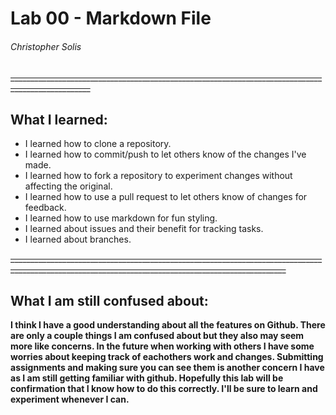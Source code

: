 # Lab 00 - Markdown File
###### Christopher Solis

~~__________________________________________________________________________________________________~~

## What I learned:
- I learned how to clone a repository.
- I learned how to commit/push to let others know of the changes I've made.
- I learned how to fork a repository to experiment changes without affecting the original.
- I learned how to use a pull request to let others know of changes for feedback.
- I learned how to use markdown for fun styling.
- I learned about issues and their benefit for tracking tasks.
- I learned about branches.

~~___________________________________________________________________________________________________________________________________________________~~

## What I am still confused about:
**I think I have a good understanding about all the features on Github.  There are only a couple things I am confused about
but they also may seem more like concerns.  In the future when working with others I have some worries about keeping
track of eachothers work and changes.  Submitting assignments and making sure you can see them is another concern I have
as I am still getting familiar with github.  Hopefully this lab will be confirmation that I know how to do this correctly.
I'll be sure to learn and experiment whenever I can.**
